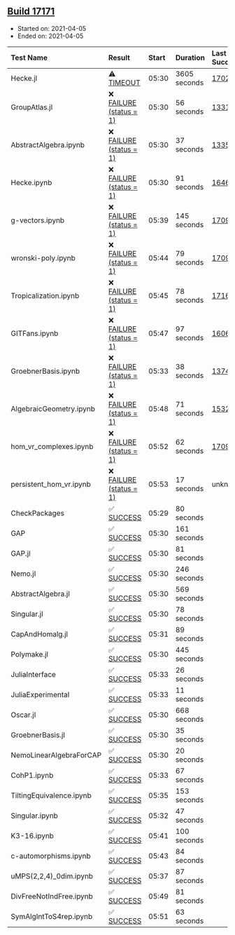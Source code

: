 ## [Build 17171](https://oscarci.mathematik.uni-kl.de/job/oscar/17171/)

* Started on: 2021-04-05
* Ended on: 2021-04-05

| Test Name    | Result | Start | Duration | Last Success | First Failure |
|:-------------|:-------|:------|:---------|:-------------|:--------------|
| Hecke.jl | ⚠ [TIMEOUT](https://oscarci.mathematik.uni-kl.de/job/oscar/17171/artifact/logs/build-17171/Hecke.jl.log) | 05:30 | 3605 seconds | [17022](https://oscarci.mathematik.uni-kl.de/job/oscar/17022/) | [17023](https://oscarci.mathematik.uni-kl.de/job/oscar/17023/) |
| GroupAtlas.jl | ❌ [FAILURE (status = 1)](https://oscarci.mathematik.uni-kl.de/job/oscar/17171/artifact/logs/build-17171/GroupAtlas.jl.log) | 05:30 | 56 seconds | [13311](https://oscarci.mathematik.uni-kl.de/job/oscar/13311/) | [13312](https://oscarci.mathematik.uni-kl.de/job/oscar/13312/) |
| AbstractAlgebra.ipynb | ❌ [FAILURE (status = 1)](https://oscarci.mathematik.uni-kl.de/job/oscar/17171/artifact/logs/build-17171/AbstractAlgebra.ipynb.log) | 05:30 | 37 seconds | [13355](https://oscarci.mathematik.uni-kl.de/job/oscar/13355/) | [13356](https://oscarci.mathematik.uni-kl.de/job/oscar/13356/) |
| Hecke.ipynb | ❌ [FAILURE (status = 1)](https://oscarci.mathematik.uni-kl.de/job/oscar/17171/artifact/logs/build-17171/Hecke.ipynb.log) | 05:30 | 91 seconds | [16463](https://oscarci.mathematik.uni-kl.de/job/oscar/16463/) | [16464](https://oscarci.mathematik.uni-kl.de/job/oscar/16464/) |
| g-vectors.ipynb | ❌ [FAILURE (status = 1)](https://oscarci.mathematik.uni-kl.de/job/oscar/17171/artifact/logs/build-17171/g-vectors.ipynb.log) | 05:39 | 145 seconds | [17099](https://oscarci.mathematik.uni-kl.de/job/oscar/17099/) | [17100](https://oscarci.mathematik.uni-kl.de/job/oscar/17100/) |
| wronski-poly.ipynb | ❌ [FAILURE (status = 1)](https://oscarci.mathematik.uni-kl.de/job/oscar/17171/artifact/logs/build-17171/wronski-poly.ipynb.log) | 05:44 | 79 seconds | [17098](https://oscarci.mathematik.uni-kl.de/job/oscar/17098/) | [17099](https://oscarci.mathematik.uni-kl.de/job/oscar/17099/) |
| Tropicalization.ipynb | ❌ [FAILURE (status = 1)](https://oscarci.mathematik.uni-kl.de/job/oscar/17171/artifact/logs/build-17171/Tropicalization.ipynb.log) | 05:45 | 78 seconds | [17169](https://oscarci.mathematik.uni-kl.de/job/oscar/17169/) | [17170](https://oscarci.mathematik.uni-kl.de/job/oscar/17170/) |
| GITFans.ipynb | ❌ [FAILURE (status = 1)](https://oscarci.mathematik.uni-kl.de/job/oscar/17171/artifact/logs/build-17171/GITFans.ipynb.log) | 05:47 | 97 seconds | [16068](https://oscarci.mathematik.uni-kl.de/job/oscar/16068/) | [16069](https://oscarci.mathematik.uni-kl.de/job/oscar/16069/) |
| GroebnerBasis.ipynb | ❌ [FAILURE (status = 1)](https://oscarci.mathematik.uni-kl.de/job/oscar/17171/artifact/logs/build-17171/GroebnerBasis.ipynb.log) | 05:33 | 38 seconds | [13748](https://oscarci.mathematik.uni-kl.de/job/oscar/13748/) | [13749](https://oscarci.mathematik.uni-kl.de/job/oscar/13749/) |
| AlgebraicGeometry.ipynb | ❌ [FAILURE (status = 1)](https://oscarci.mathematik.uni-kl.de/job/oscar/17171/artifact/logs/build-17171/AlgebraicGeometry.ipynb.log) | 05:48 | 71 seconds | [15322](https://oscarci.mathematik.uni-kl.de/job/oscar/15322/) | [15323](https://oscarci.mathematik.uni-kl.de/job/oscar/15323/) |
| hom_vr_complexes.ipynb | ❌ [FAILURE (status = 1)](https://oscarci.mathematik.uni-kl.de/job/oscar/17171/artifact/logs/build-17171/hom_vr_complexes.ipynb.log) | 05:52 | 62 seconds | [17099](https://oscarci.mathematik.uni-kl.de/job/oscar/17099/) | [17100](https://oscarci.mathematik.uni-kl.de/job/oscar/17100/) |
| persistent_hom_vr.ipynb | ❌ [FAILURE (status = 1)](https://oscarci.mathematik.uni-kl.de/job/oscar/17171/artifact/logs/build-17171/persistent_hom_vr.ipynb.log) | 05:53 | 17 seconds | unknown | unknown |
| CheckPackages | ✅ [SUCCESS](https://oscarci.mathematik.uni-kl.de/job/oscar/17171/artifact/logs/build-17171/CheckPackages.log) | 05:29 | 80 seconds |  |  |
| GAP | ✅ [SUCCESS](https://oscarci.mathematik.uni-kl.de/job/oscar/17171/artifact/logs/build-17171/GAP.log) | 05:30 | 161 seconds |  |  |
| GAP.jl | ✅ [SUCCESS](https://oscarci.mathematik.uni-kl.de/job/oscar/17171/artifact/logs/build-17171/GAP.jl.log) | 05:30 | 81 seconds |  |  |
| Nemo.jl | ✅ [SUCCESS](https://oscarci.mathematik.uni-kl.de/job/oscar/17171/artifact/logs/build-17171/Nemo.jl.log) | 05:30 | 246 seconds |  |  |
| AbstractAlgebra.jl | ✅ [SUCCESS](https://oscarci.mathematik.uni-kl.de/job/oscar/17171/artifact/logs/build-17171/AbstractAlgebra.jl.log) | 05:30 | 569 seconds |  |  |
| Singular.jl | ✅ [SUCCESS](https://oscarci.mathematik.uni-kl.de/job/oscar/17171/artifact/logs/build-17171/Singular.jl.log) | 05:30 | 78 seconds |  |  |
| CapAndHomalg.jl | ✅ [SUCCESS](https://oscarci.mathematik.uni-kl.de/job/oscar/17171/artifact/logs/build-17171/CapAndHomalg.jl.log) | 05:31 | 89 seconds |  |  |
| Polymake.jl | ✅ [SUCCESS](https://oscarci.mathematik.uni-kl.de/job/oscar/17171/artifact/logs/build-17171/Polymake.jl.log) | 05:30 | 445 seconds |  |  |
| JuliaInterface | ✅ [SUCCESS](https://oscarci.mathematik.uni-kl.de/job/oscar/17171/artifact/logs/build-17171/JuliaInterface.log) | 05:33 | 26 seconds |  |  |
| JuliaExperimental | ✅ [SUCCESS](https://oscarci.mathematik.uni-kl.de/job/oscar/17171/artifact/logs/build-17171/JuliaExperimental.log) | 05:33 | 11 seconds |  |  |
| Oscar.jl | ✅ [SUCCESS](https://oscarci.mathematik.uni-kl.de/job/oscar/17171/artifact/logs/build-17171/Oscar.jl.log) | 05:30 | 668 seconds |  |  |
| GroebnerBasis.jl | ✅ [SUCCESS](https://oscarci.mathematik.uni-kl.de/job/oscar/17171/artifact/logs/build-17171/GroebnerBasis.jl.log) | 05:30 | 35 seconds |  |  |
| NemoLinearAlgebraForCAP | ✅ [SUCCESS](https://oscarci.mathematik.uni-kl.de/job/oscar/17171/artifact/logs/build-17171/NemoLinearAlgebraForCAP.log) | 05:30 | 20 seconds |  |  |
| CohP1.ipynb | ✅ [SUCCESS](https://oscarci.mathematik.uni-kl.de/job/oscar/17171/artifact/logs/build-17171/CohP1.ipynb.log) | 05:33 | 67 seconds |  |  |
| TiltingEquivalence.ipynb | ✅ [SUCCESS](https://oscarci.mathematik.uni-kl.de/job/oscar/17171/artifact/logs/build-17171/TiltingEquivalence.ipynb.log) | 05:35 | 153 seconds |  |  |
| Singular.ipynb | ✅ [SUCCESS](https://oscarci.mathematik.uni-kl.de/job/oscar/17171/artifact/logs/build-17171/Singular.ipynb.log) | 05:32 | 47 seconds |  |  |
| K3-16.ipynb | ✅ [SUCCESS](https://oscarci.mathematik.uni-kl.de/job/oscar/17171/artifact/logs/build-17171/K3-16.ipynb.log) | 05:41 | 100 seconds |  |  |
| c-automorphisms.ipynb | ✅ [SUCCESS](https://oscarci.mathematik.uni-kl.de/job/oscar/17171/artifact/logs/build-17171/c-automorphisms.ipynb.log) | 05:43 | 84 seconds |  |  |
| uMPS(2,2,4)_0dim.ipynb | ✅ [SUCCESS](https://oscarci.mathematik.uni-kl.de/job/oscar/17171/artifact/logs/build-17171/uMPS-2-2-4-_0dim.ipynb.log) | 05:37 | 87 seconds |  |  |
| DivFreeNotIndFree.ipynb | ✅ [SUCCESS](https://oscarci.mathematik.uni-kl.de/job/oscar/17171/artifact/logs/build-17171/DivFreeNotIndFree.ipynb.log) | 05:49 | 81 seconds |  |  |
| SymAlgIntToS4rep.ipynb | ✅ [SUCCESS](https://oscarci.mathematik.uni-kl.de/job/oscar/17171/artifact/logs/build-17171/SymAlgIntToS4rep.ipynb.log) | 05:51 | 63 seconds |  |  |
